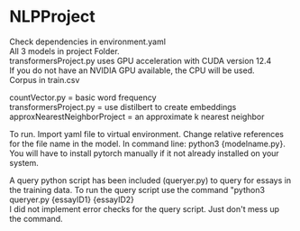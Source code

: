 # NLPProject

Check dependencies in environment.yaml  
All 3 models in project Folder.  
transformersProject.py uses GPU acceleration with CUDA version 12.4  
If you do not have an NVIDIA GPU available, the CPU will be used.  
Corpus in train.csv  

countVector.py = basic word frequency  
transformersProject.py = use distilbert to create embeddings  
approxNearestNeighborProject = an approximate k nearest neighbor  

To run. Import yaml file to virtual environment. Change relative references for the file name in the model. In command line: python3 {modelname.py}.  
You will have to install pytorch manually if it not already installed on your system.  

A query python script has been included (queryer.py) to query for essays in the training data. To run the query script use the command "python3 queryer.py {essayID1} {essayID2}  
I did not implement error checks for the query script. Just don't mess up the command.

